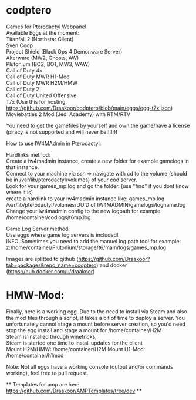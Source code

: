 # codptero  
Games for Pterodactyl Webpanel     
Available Eggs at the moment:    
Titanfall 2 (Northstar Client)  
Sven Coop  
Project Shield (Black Ops 4 Demonware Server)  
Alterware (MW2, Ghosts, AW)  
Plutonium (BO2, BO1, MW3, WAW)  
Call of Duty 4x  
Call of Duty MWR H1-Mod  
Call of Duty MWR H2M/HMW  
Call of Duty 2  
Call of Duty United Offensive  
T7x (Use this for hosting, https://github.com/Draakoor/codptero/blob/main/eggs/egg-t7x.json)  
Moviebattles 2 Mod (Jedi Academy) with RTM/RTV  
  
You need to get the gamefiles by yourself and own the game/have a license (piracy is not supported and will never be!!!!!)!  
  
How to use IW4MAdmin in Pterodactyl:  
  
Hardlinks method:  
Create a iw4madmin instance, create a new folder for example gamelogs in that instance.  
Connect to your machine via ssh => navigate with cd to the volume (should be in /var/lib/pterodactyl/volumes) of your cod server.  
Look for your games_mp.log and go the folder.  (use "find" if you dont know where it is)  
create a hardlink to your iw4madmin instance like: games_mp.log /var/lib/pterodactyl/volumes/UUID of IW4MADMIN/gamelogs/logname.log  
Change your iw4madmin config to the new logpath for example /home/container/codlogs/t6mp.log  
  
Game Log Server method:  
Use eggs where game log servers is included!  
INFO: Sometimes you need to add the manuel log path too! for example: z:/home/container/Plutonium/storage/t6/main/logs/games_mp.log  
  
  
Images are splitted to github (https://github.com/Draakoor?tab=packages&repo_name=codptero) and docker (https://hub.docker.com/u/draakoor)  


# HMW-Mod:  
Finally, here is a working egg.  Due to the need to install via Steam and also the mod files through a script, it takes a bit of time to deploy a server. 
You unfortunately cannot stage a mount before server creation, so you'd need stop the egg install and stage a mount for /home/container/H2M  
Steam is installed through winetricks,  
Steam is started one time to install updates for the client  
Mount H2M/HMW: /home/container/H2M
Mount H1-Mod: /home/container/h1mod
  
Note: Not all eggs have a working console (output and/or commands working), feel free to pull request.


** Templates for amp are here https://github.com/Draakoor/AMPTemplates/tree/dev **
